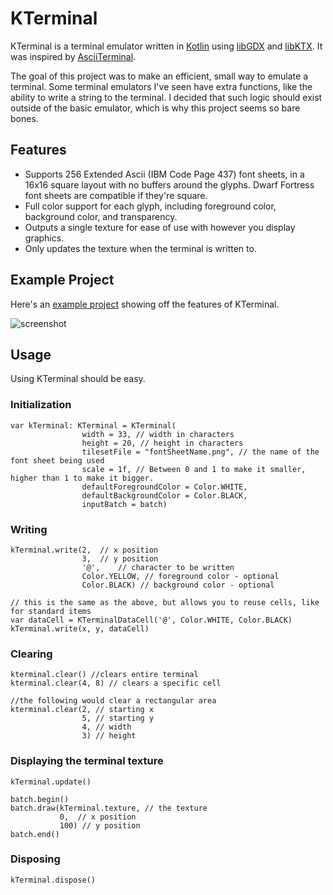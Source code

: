 # KTerminal

KTerminal is a terminal emulator written in [Kotlin](https://kotlinlang.org/) using [libGDX](http://libgdx.badlogicgames.com/) and [libKTX](https://libktx.github.io/). It was inspired by [AsciiTerminal](https://github.com/julianmaster/AsciiTerminal).

The goal of this project was to make an efficient, small way to emulate a terminal. Some terminal emulators I've seen have extra functions, like the ability to write a string to the terminal. I decided that such logic should exist outside of the basic emulator, which is why this project seems so bare bones.

## Features

- Supports 256 Extended Ascii (IBM Code Page 437) font sheets, in a 16x16 square layout with no buffers around the glyphs. Dwarf Fortress font sheets are compatible if they're square.
- Full color support for each glyph, including foreground color, background color, and transparency.
- Outputs a single texture for ease of use with however you display graphics.
- Only updates the texture when the terminal is written to.

## Example Project
Here's an [example project](https://github.com/heatherhaks/KTerminalExample/) showing off the features of KTerminal.

![screenshot](https://i.imgur.com/CQiJlpN.gif)

## Usage

Using KTerminal should be easy.

### Initialization

```
var kTerminal: KTerminal = KTerminal(
                width = 33, // width in characters
                height = 20, // height in characters
                tilesetFile = "fontSheetName.png", // the name of the font sheet being used
                scale = 1f, // Between 0 and 1 to make it smaller, higher than 1 to make it bigger.
                defaultForegroundColor = Color.WHITE,
                defaultBackgroundColor = Color.BLACK,
                inputBatch = batch)
```

### Writing

```
kTerminal.write(2,  // x position
                3,  // y position
                '@',    // character to be written
                Color.YELLOW, // foreground color - optional
                Color.BLACK) // background color - optional

// this is the same as the above, but allows you to reuse cells, like for standard items
var dataCell = KTerminalDataCell('@', Color.WHITE, Color.BLACK)
kTerminal.write(x, y, dataCell)
```

### Clearing

```
kterminal.clear() //clears entire terminal
kterminal.clear(4, 8) // clears a specific cell

//the following would clear a rectangular area
kterminal.clear(2, // starting x
                5, // starting y
                4, // width
                3) // height
```

### Displaying the terminal texture

```
kTerminal.update()

batch.begin()
batch.draw(kTerminal.texture, // the texture
           0,  // x position
           100) // y position
batch.end()
```

### Disposing

```
kTerminal.dispose()
```
